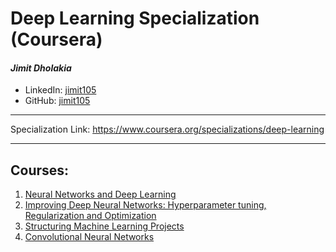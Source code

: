 # Deep Learning Specialization (Coursera)

#### *Jimit Dholakia*

* LinkedIn: [jimit105](https://in.linkedin.com/in/jimit105 "LinkedIn Profile")
* GitHub: [jimit105](https://github.com/jimit105 "GitHub Profile")

---

Specialization Link: https://www.coursera.org/specializations/deep-learning

---

## Courses:

1. [Neural Networks and Deep Learning](/Neural%20Networks%20and%20Deep%20Learning)
2. [Improving Deep Neural Networks: Hyperparameter tuning, Regularization and Optimization](/Improving%20Deep%20Neural%20Networks-%20Hyperparameter%20tuning%2C%20Regularization%20and%20Optimization)
3. [Structuring Machine Learning Projects](/Structuring%20Machine%20Learning%20Projects)
4. [Convolutional Neural Networks](/Convolutional%20Neural%20Networks)
